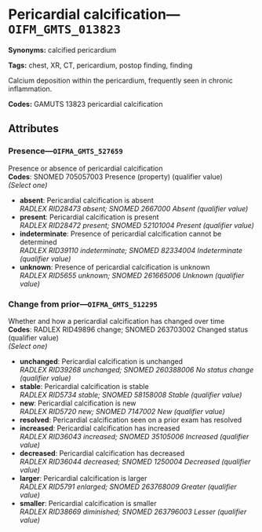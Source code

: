 # Pericardial calcification—`OIFM_GMTS_013823`

**Synonyms:** calcified pericardium

**Tags:** chest, XR, CT, pericardium, postop finding, finding

Calcium deposition within the pericardium, frequently seen in chronic inflammation.

**Codes:** GAMUTS 13823 pericardial calcification

## Attributes

### Presence—`OIFMA_GMTS_527659`

Presence or absence of pericardial calcification  
**Codes**: SNOMED 705057003 Presence (property) (qualifier value)  
*(Select one)*

- **absent**: Pericardial calcification is absent  
_RADLEX RID28473 absent; SNOMED 2667000 Absent (qualifier value)_
- **present**: Pericardial calcification is present  
_RADLEX RID28472 present; SNOMED 52101004 Present (qualifier value)_
- **indeterminate**: Presence of pericardial calcification cannot be determined  
_RADLEX RID39110 indeterminate; SNOMED 82334004 Indeterminate (qualifier value)_
- **unknown**: Presence of pericardial calcification is unknown  
_RADLEX RID5655 unknown; SNOMED 261665006 Unknown (qualifier value)_

### Change from prior—`OIFMA_GMTS_512295`

Whether and how a pericardial calcification has changed over time  
**Codes**: RADLEX RID49896 change; SNOMED 263703002 Changed status (qualifier value)  
*(Select one)*

- **unchanged**: Pericardial calcification is unchanged  
_RADLEX RID39268 unchanged; SNOMED 260388006 No status change (qualifier value)_
- **stable**: Pericardial calcification is stable  
_RADLEX RID5734 stable; SNOMED 58158008 Stable (qualifier value)_
- **new**: Pericardial calcification is new  
_RADLEX RID5720 new; SNOMED 7147002 New (qualifier value)_
- **resolved**: Pericardial calcification seen on a prior exam has resolved  
- **increased**: Pericardial calcification has increased  
_RADLEX RID36043 increased; SNOMED 35105006 Increased (qualifier value)_
- **decreased**: Pericardial calcification has decreased  
_RADLEX RID36044 decreased; SNOMED 1250004 Decreased (qualifier value)_
- **larger**: Pericardial calcification is larger  
_RADLEX RID5791 enlarged; SNOMED 263768009 Greater (qualifier value)_
- **smaller**: Pericardial calcification is smaller  
_RADLEX RID38669 diminished; SNOMED 263796003 Lesser (qualifier value)_
